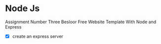 # Node Js 
Assignment Number Three
Besloor Free Website Template With Node and Express

-[x] create an express server